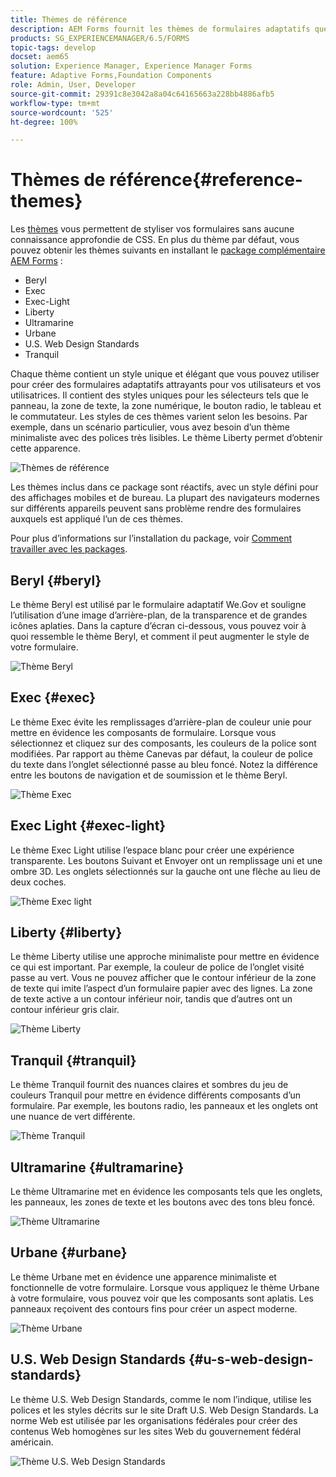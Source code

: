```yaml
---
title: Thèmes de référence
description: AEM Forms fournit les thèmes de formulaires adaptatifs que vous pouvez obtenir à partir de la Distribution de logiciels et utiliser pour conférer un style à un formulaire.
products: SG_EXPERIENCEMANAGER/6.5/FORMS
topic-tags: develop
docset: aem65
solution: Experience Manager, Experience Manager Forms
feature: Adaptive Forms,Foundation Components
role: Admin, User, Developer
source-git-commit: 29391c8e3042a8a04c64165663a228bb4886afb5
workflow-type: tm+mt
source-wordcount: '525'
ht-degree: 100%

---
```


# Thèmes de référence{#reference-themes}

Les [thèmes](../../forms/using/themes.md) vous permettent de styliser vos formulaires sans aucune connaissance approfondie de CSS. En plus du thème par défaut, vous pouvez obtenir les thèmes suivants en installant le [package complémentaire AEM Forms](https://experienceleague.adobe.com/docs/experience-manager-release-information/aem-release-updates/forms-updates/aem-forms-releases.html?lang=fr) :

* Beryl
* Exec
* Exec-Light
* Liberty
* Ultramarine
* Urbane
* U.S. Web Design Standards
* Tranquil

Chaque thème contient un style unique et élégant que vous pouvez utiliser pour créer des formulaires adaptatifs attrayants pour vos utilisateurs et vos utilisatrices. Il contient des styles uniques pour les sélecteurs tels que le panneau, la zone de texte, la zone numérique, le bouton radio, le tableau et le commutateur. Les styles de ces thèmes varient selon les besoins. Par exemple, dans un scénario particulier, vous avez besoin d’un thème minimaliste avec des polices très lisibles. Le thème Liberty permet d’obtenir cette apparence.

![Thèmes de référence](assets/ref-themes.png)

Les thèmes inclus dans ce package sont réactifs, avec un style défini pour des affichages mobiles et de bureau. La plupart des navigateurs modernes sur différents appareils peuvent sans problème rendre des formulaires auxquels est appliqué l’un de ces thèmes.

Pour plus d’informations sur l’installation du package, voir [Comment travailler avec les packages](/help/sites-administering/package-manager.md).

## Beryl {#beryl}

Le thème Beryl est utilisé par le formulaire adaptatif We.Gov et souligne l’utilisation d’une image d’arrière-plan, de la transparence et de grandes icônes aplaties. Dans la capture d’écran ci-dessous, vous pouvez voir à quoi ressemble le thème Beryl, et comment il peut augmenter le style de votre formulaire.

![Thème Beryl](assets/beryl.png)

<!--[Click to enlarge

](assets/beryl-1.png)-->

## Exec {#exec}

Le thème Exec évite les remplissages d’arrière-plan de couleur unie pour mettre en évidence les composants de formulaire. Lorsque vous sélectionnez et cliquez sur des composants, les couleurs de la police sont modifiées. Par rapport au thème Canevas par défaut, la couleur de police du texte dans l’onglet sélectionné passe au bleu foncé. Notez la différence entre les boutons de navigation et de soumission et le thème Beryl.

![Thème Exec](assets/exec.png)

<!--[Click to enlarge

](assets/exec-1.png)-->

## Exec Light {#exec-light}

Le thème Exec Light utilise l’espace blanc pour créer une expérience transparente. Les boutons Suivant et Envoyer ont un remplissage uni et une ombre 3D. Les onglets sélectionnés sur la gauche ont une flèche au lieu de deux coches.

![Thème Exec light](assets/exec-light.png)

<!--[Click to enlarge

](assets/exec-light-1.png)-->

## Liberty {#liberty}

Le thème Liberty utilise une approche minimaliste pour mettre en évidence ce qui est important. Par exemple, la couleur de police de l’onglet visité passe au vert. Vous ne pouvez afficher que le contour inférieur de la zone de texte qui imite l’aspect d’un formulaire papier avec des lignes. La zone de texte active a un contour inférieur noir, tandis que d’autres ont un contour inférieur gris clair.

![Thème Liberty](assets/liberty.png)

<!--[Click to enlarge

](assets/liberty-1.png)-->

## Tranquil {#tranquil}

Le thème Tranquil fournit des nuances claires et sombres du jeu de couleurs Tranquil pour mettre en évidence différents composants d’un formulaire. Par exemple, les boutons radio, les panneaux et les onglets ont une nuance de vert différente.

![Thème Tranquil](assets/tranquil.png)

<!--[Click to enlarge

](assets/tranquil-1.png)-->

## Ultramarine {#ultramarine}

Le thème Ultramarine met en évidence les composants tels que les onglets, les panneaux, les zones de texte et les boutons avec des tons bleu foncé.

![Thème Ultramarine](assets/ultramarine.png)

<!--[Click to enlarge](assets/ultramarine-1.png)-->

## Urbane {#urbane}

Le thème Urbane met en évidence une apparence minimaliste et fonctionnelle de votre formulaire. Lorsque vous appliquez le thème Urbane à votre formulaire, vous pouvez voir que les composants sont aplatis. Les panneaux reçoivent des contours fins pour créer un aspect moderne.

![Thème Urbane](assets/urbane.png)

<!--[Click to enlarge

](assets/urbane-1.png)-->

## U.S. Web Design Standards {#u-s-web-design-standards}

Le thème U.S. Web Design Standards, comme le nom l’indique, utilise les polices et les styles décrits sur le site Draft U.S. Web Design Standards. La norme Web est utilisée par les organisations fédérales pour créer des contenus Web homogènes sur les sites Web du gouvernement fédéral américain.

![Thème U.S. Web Design Standards](assets/us-web-standards.png)

<!--[Click to enlarge

](assets/usgov.png)-->
